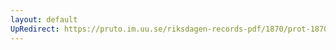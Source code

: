 ```yaml
---
layout: default
UpRedirect: https://pruto.im.uu.se/riksdagen-records-pdf/1870/prot-1870--fk--212/prot-1870--fk--212_004.pdf
---
```

